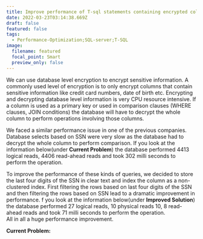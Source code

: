 ```yaml
---
title: Improve performance of T-sql statements containing encrypted columns
date: 2022-03-23T03:14:38.669Z
draft: false
featured: false
tags:
  - Performance-Optimization;SQL-server;T-SQL
image:
  filename: featured
  focal_point: Smart
  preview_only: false
---
```

<!--StartFragment-->

We can use database level encryption to encrypt sensitive information. A commonly used level of encryption is to only encrypt columns that contain sensitive information like credit card numbers, date of birth etc. Encrypting and decrypting database level information is very CPU resource intensive. If a column is used as a primary key or used in comparison clauses (WHERE clauses, JOIN conditions) the database will have to decrypt the whole column to perform operations involving those columns.

We faced a similar performance issue in one of the previous companies. Database selects based on SSN were very slow as the database had to decrypt the whole column to perform comparison. If you look at the information below(under **Current Problem**) the database performed 4413 logical reads, 4406 read-ahead reads and took 302 milli seconds to perform the operation.

To improve the performance of these kinds of queries, we decided to store the last four digits of the SSN in clear text and index the column as a non-clustered index. First filtering the rows based on last four digits of the SSN and then filtering the rows based on SSN lead to a dramatic improvement in performance. f you look at the information below(under **Improved Solution**) the database performed 27 logical reads, 10 physical reads 10, 8 read-ahead reads and took 71 milli seconds to perform the operation.\
All in all a huge performance improvement.

**Current Problem:**

<!--EndFragment-->